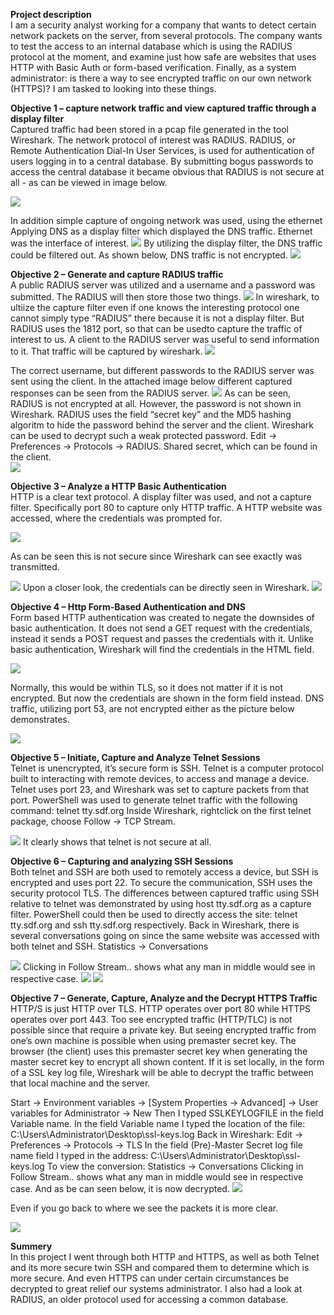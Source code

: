 <b>Project description</b><br> 
I am a security analyst working for a company that wants to detect certain network packets on the server, from several protocols. The company wants to test the access to an internal database which is using the RADIUS protocol at the moment, and examine just how safe are websites that uses HTTP with Basic Auth or form-based verification. Finally, as a system administrator: is there a way to see encrypted traffic on our own network (HTTPS)? I am tasked to looking into these things.

<b>Objective 1 – capture network traffic and view captured traffic through a display filter</b><br>
Captured traffic had been stored in a pcap file generated in the tool Wireshark. The network protocol of interest was RADIUS. RADIUS, or Remote Authentication Dial-In User Services, is used for authentication of users logging in to a central database. By submitting bogus passwords to access the central database it became obvious that RADIUS is not secure at all - as can be viewed in image below. 

<img src ="https://github.com/Henrik-Nordlund/Basic-Network-Security-Analysis-with-Wireshark/blob/275fba478ef96a815d72139b7e17ee9d5949a8a0/RADIUS.PNG"/>

In addition simple capture of ongoing network was used, using the ethernet Applying DNS as a display filter which displayed the DNS traffic. Ethernet was the interface of interest.
<img src = "https://github.com/Henrik-Nordlund/Basic-Network-Security-Analysis-with-Wireshark/blob/f8e69bf6da86951a7c73d0cc8754bc40cdafb76e/Capturing%20from%20ethernet%203.PNG"/>
By utilizing the display filter, the DNS traffic could be filtered out. As shown below, DNS traffic is not encrypted.
<img src = "https://github.com/Henrik-Nordlund/Basic-Network-Security-Analysis-with-Wireshark/blob/f8e69bf6da86951a7c73d0cc8754bc40cdafb76e/Early%20DNS%20traffic.PNG"/>

<b>Objective 2 – Generate and capture RADIUS traffic</b><br>
A public RADIUS server was utilized and a username and a password was submitted. The RADIUS will then store those two things. 
<img src = "https://github.com/Henrik-Nordlund/Basic-Network-Security-Analysis-with-Wireshark/blob/f8e69bf6da86951a7c73d0cc8754bc40cdafb76e/Public%20Radius%20server.PNG"/>
In wireshark, to ultiize the capture filter even if one knows the interesting protocol one cannot simply type “RADIUS” there because it is not a display filter. But RADIUS uses the 1812 port, so that can be usedto capture the traffic of interest to us. A client to the RADIUS server was useful to send information to it. That traffic will be captured by wireshark.
<img src = "https://github.com/Henrik-Nordlund/Basic-Network-Security-Analysis-with-Wireshark/blob/f8e69bf6da86951a7c73d0cc8754bc40cdafb76e/NTRadPing%20access%20accept.PNG"/>

The correct username, but different passwords to the RADIUS server was sent using the client. In the attached image below different captured responses can be seen from the RADIUS server.
<img src = "https://github.com/Henrik-Nordlund/Basic-Network-Security-Analysis-with-Wireshark/blob/f8e69bf6da86951a7c73d0cc8754bc40cdafb76e/Capturing%20from%20port%201812%20-%20different%20responses.PNG"/>
As can be seen, RADIUS is not encrypted at all.
<imr src = "https://github.com/Henrik-Nordlund/Basic-Network-Security-Analysis-with-Wireshark/blob/f8e69bf6da86951a7c73d0cc8754bc40cdafb76e/Capturing%20from%20port%201812%20-%20username%20clearly%20visible.PNG"/>
However, the password is not shown in Wireshark. RADIUS uses the field “secret key” and the MD5 hashing algoritm to hide the password behind the server and the client.
Wireshark can be used to decrypt such a weak protected password. 
Edit -> Preferences -> Protocols -> RADIUS.
Shared secret, which can be found in the client.  
<img src = "https://github.com/Henrik-Nordlund/Basic-Network-Security-Analysis-with-Wireshark/blob/f8e69bf6da86951a7c73d0cc8754bc40cdafb76e/Capturing%20from%20port%201812%20-%20password%20with%20known%20secret.PNG"/>


<b>Objective 3 – Analyze a HTTP Basic Authentication</b><br>
HTTP is a clear text protocol.  A display filter was used, and not a capture filter. Specifically port 80 to capture only HTTP traffic.
A HTTP website was accessed, where the credentials was prompted for.

<img src = "https://github.com/Henrik-Nordlund/Basic-Network-Security-Analysis-with-Wireshark/blob/f8e69bf6da86951a7c73d0cc8754bc40cdafb76e/Http%20login.PNG"/>

As can be seen this is not secure since Wireshark can see exactly was transmitted.

<img src = "https://github.com/Henrik-Nordlund/Basic-Network-Security-Analysis-with-Wireshark/blob/f8e69bf6da86951a7c73d0cc8754bc40cdafb76e/Http%20login%20in%20Wireshark.PNG"/>
Upon a closer look, the credentials can be directly seen in Wireshark.
<img src = "https://github.com/Henrik-Nordlund/Basic-Network-Security-Analysis-with-Wireshark/blob/f8e69bf6da86951a7c73d0cc8754bc40cdafb76e/Http%20credentials.PNG"/>

<b>Objective 4 – Http Form-Based Authentication and DNS</b></br>
Form based HTTP authentication was created to negate the downsides of basic authentication. It does not send a GET request with the credentials, instead it sends a POST request and passes the credentials with it. Unlike basic authentication, Wireshark will find the credentials in the HTML field.

<img src = "https://github.com/Henrik-Nordlund/Basic-Network-Security-Analysis-with-Wireshark/blob/f8e69bf6da86951a7c73d0cc8754bc40cdafb76e/Display%20captured%20packets%20with%20HTTP%20traffic.PNG"/>

Normally, this would be within TLS, so it does not matter if it is not encrypted. But now the credentials are shown in the form field instead.
DNS traffic, utilizing port 53, are not encrypted either as the picture below demonstrates.

<img src = "https://github.com/Henrik-Nordlund/Basic-Network-Security-Analysis-with-Wireshark/blob/f8e69bf6da86951a7c73d0cc8754bc40cdafb76e/Capturing%20DNS%20traffic%20with%20port%2053.PNG"/>

<b>Objective 5 – Initiate, Capture and Analyze Telnet Sessions</b><br>
Telnet is unencrypted, it’s secure form is SSH. Telnet is a computer protocol built to interacting with remote devices, to access and manage a device.
Telnet uses port 23, and Wireshark was set to capture packets from that port.
PowerShell was used to generate telnet traffic with the following command: telnet tty.sdf.org
Inside Wireshark, rightclick on the first telnet package, choose Follow -> TCP Stream.

<img src ="https://github.com/Henrik-Nordlund/Basic-Network-Security-Analysis-with-Wireshark/blob/f8e69bf6da86951a7c73d0cc8754bc40cdafb76e/Wireshark%20follow%20TCP%20stream.PNG"/>
It clearly shows that telnet is not secure at all.

<b>Objective 6 – Capturing and analyzing SSH Sessions</b><br>
Both telnet and SSH are both used to remotely access a device, but SSH is encrypted and uses port 22. To secure the communication, SSH uses the security protocol TLS.
The differences between captured traffic using SSH relative to telnet was demonstrated by using host tty.sdf.org as a capture filter. PowerShell could then be used to directly access the site: telnet tty.sdf.org and ssh tty.sdf.org respectively.
Back in Wireshark, there is several conversations going on since the same website was accessed with both telnet and SSH. 
Statistics -> Conversations

<img src = "https://github.com/Henrik-Nordlund/Basic-Network-Security-Analysis-with-Wireshark/blob/f8e69bf6da86951a7c73d0cc8754bc40cdafb76e/Conversations%20capturing%20both%20telnnet%20and%20ssl.PNG"/>
Clicking in Follow Stream.. shows what any man in middle would see in respective case.

<img src = "https://github.com/Henrik-Nordlund/Basic-Network-Security-Analysis-with-Wireshark/blob/f8e69bf6da86951a7c73d0cc8754bc40cdafb76e/Telnet%20traffic%20is%20not%20encrypted.PNG"/>
<img src = "https://github.com/Henrik-Nordlund/Basic-Network-Security-Analysis-with-Wireshark/blob/f8e69bf6da86951a7c73d0cc8754bc40cdafb76e/SSH%20traffic%20is%20encrypted.PNG"/>

<b>Objective 7 – Generate, Capture, Analyze and the Decrypt HTTPS Traffic</b><br>
HTTP/S is just HTTP over TLS. HTTP operates over port 80 while HTTPS operates over port 443.
Too see encrypted traffic (HTTP/TLC) is not possible since that require a private key. But seeing encrypted traffic from one’s own machine is possible when using premaster secret key.
The browser (the client) uses this premaster secret key when generating the master secret key to encrypt all shown content.  If it is set locally, in the form of a SSL key log file, Wireshark will be able to decrypt the traffic between that local machine and the server.

Start -> Environment variables -> [System Properties -> Advanced] -> User variables for Administrator -> New 
Then I typed SSLKEYLOGFILE in the field Variable name.  In the field Variable name I typed the location of the file: C:\Users\Administrator\Desktop\ssl-keys.log
Back in Wireshark: Edit -> Preferences -> Protocols -> TLS
In the field (Pre)-Master Secret log file name field I typed in the address: C:\Users\Administrator\Desktop\ssl-keys.log
To view the conversion: Statistics -> Conversations
Clicking in Follow Stream.. shows what any man in middle would see in respective case.
And as be can seen below, it is now decrypted.
<img src = "https://github.com/Henrik-Nordlund/Basic-Network-Security-Analysis-with-Wireshark/blob/f8e69bf6da86951a7c73d0cc8754bc40cdafb76e/Unencypted%20HTTPS%20stream.PNG"/>

Even if you go back to where we see the packets it is more clear.

<img src = "https://github.com/Henrik-Nordlund/Basic-Network-Security-Analysis-with-Wireshark/blob/f8e69bf6da86951a7c73d0cc8754bc40cdafb76e/Clearer%20Packets.PNG"/>


<b>Summery</b><br>
In this project I went through both HTTP and HTTPS, as well as both Telnet and its more secure twin SSH and compared them to determine which is more secure. And even HTTPS can under certain circumstances be decrypted to great relief our systems administrator. I also had a look at RADIUS, an older protocol used for accessing a common database.

